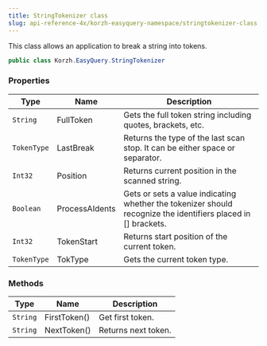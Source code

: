```yaml
---
title: StringTokenizer class
slug: api-reference-4x/korzh-easyquery-namespace/stringtokenizer-class
---
```


This class allows an application to break a string into tokens.
```csharp
public class Korzh.EasyQuery.StringTokenizer

```

### Properties

| Type | Name | Description | 
| --- | --- | --- | 
| `String` | FullToken | Gets the full token string including quotes, brackets, etc. | 
| `TokenType` | LastBreak | Returns the type of the last scan stop. It can be either space or separator. | 
| `Int32` | Position | Returns current position in the scanned string. | 
| `Boolean` | ProcessAIdents | Gets or sets a value indicating whether the tokenizer should recognize the identifiers placed in [] brackets. | 
| `Int32` | TokenStart | Returns start position of the current token. | 
| `TokenType` | TokType | Gets the current token type. | 


### Methods

| Type | Name | Description | 
| --- | --- | --- | 
| `String` | FirstToken() | Get first token. | 
| `String` | NextToken() | Returns next token. |